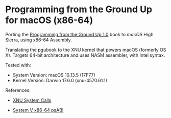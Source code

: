 # Programming from the Ground Up for macOS (x86-64)

Porting the [Programming from the Ground Up 1.0](https://savannah.nongnu.org/projects/pgubook/) book to *macOS* High Sierra, using x86-64 Assembly.

Translating the pgubook to the XNU kernel that powers macOS (formerly OS X).
Targets 64-bit architecture and uses NASM assembler, with Intel syntax.

Tested with: 

- System Version: macOS 10.13.5 (17F77)
- Kernel Version: Darwin 17.6.0 (xnu-4570.61.1)

References:

- [XNU System Calls](https://opensource.apple.com/source/xnu/xnu-4570.41.2/bsd/kern/syscalls.master.auto.html)

- [System V x86-64 psABI](https://github.com/hjl-tools/x86-psABI/wiki/X86-psABI)